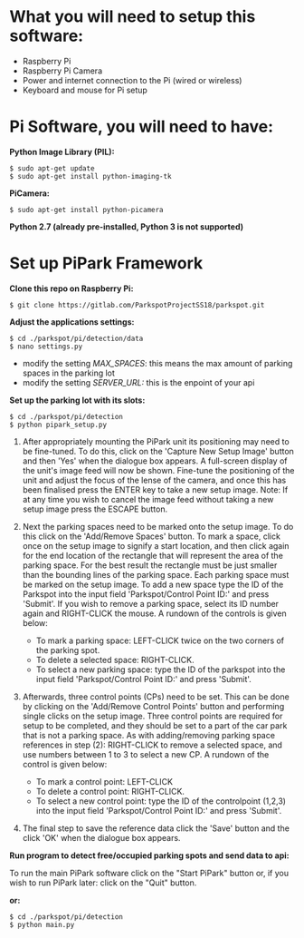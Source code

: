 # What you will need to setup this software:
* Raspberry Pi
* Raspberry Pi Camera
* Power and internet connection to the Pi (wired or wireless)
* Keyboard and mouse for Pi setup

# Pi Software, you will need to have:
**Python Image Library (PIL):**
```
$ sudo apt-get update
$ sudo apt-get install python-imaging-tk
```
**PiCamera:**
```
$ sudo apt-get install python-picamera
```
**Python 2.7 (already pre-installed, Python 3 is not supported)**

# Set up PiPark Framework
**Clone this repo on Raspberry Pi:**
```
$ git clone https://gitlab.com/ParkspotProjectSS18/parkspot.git
```

**Adjust the applications settings:**
```
$ cd ./parkspot/pi/detection/data
$ nano settings.py
```
- modify the setting *MAX_SPACES*: this means the max amount of parking spaces in the parking lot
- modify the setting *SERVER_URL:* this is the enpoint of your api

**Set up the parking lot with its slots:**
```
$ cd ./parkspot/pi/detection
$ python pipark_setup.py 
```
1.  After appropriately mounting the PiPark unit its positioning may need to be fine-tuned. To do this, click on the 'Capture New Setup Image' button and then 'Yes' when the dialogue box appears. A full-screen display of the unit's image feed will now be shown. Fine-tune the positioning of the unit and adjust the focus of the lense of the camera, and once this has been finalised press the ENTER key to take a new setup image. Note: If at any time you wish to cancel the image feed without taking a new setup image press the ESCAPE button.

2. Next the parking spaces need to be marked onto the setup image. To do this click on the 'Add/Remove Spaces' button. To mark a space, click once on the setup image to signify a start location, and then click again for the end location of the rectangle that will represent the area of the parking space. For the best result the rectangle must be just smaller than the bounding lines of the parking space. 
Each parking space must be marked on the setup image. To add a new space type the ID of the Parkspot into the input field 'Parkspot/Control Point ID:' and press 'Submit'. If you wish to remove a parking space, select its ID number again and RIGHT-CLICK the mouse. A rundown of the controls is given below:
    * To mark a parking space: LEFT-CLICK twice on the two corners of the parking spot.
    * To delete a selected space: RIGHT-CLICK.
    * To select a new parking space: type the ID of the parkspot into the input field 'Parkspot/Control Point ID:' and press 'Submit'.

3. Afterwards, three control points (CPs) need to be set. This can be done by clicking on the 'Add/Remove Control Points' button and performing single clicks on the setup image. Three control points are required for setup to be completed, and they should be set to a part of the car park that is not a parking space. As with adding/removing parking space references in step (2): RIGHT-CLICK to remove a selected space, and use numbers between 1 to 3 to select a new CP. A rundown of the control is given below:
    * To mark a control point: LEFT-CLICK
    * To delete a control point: RIGHT-CLICK.
    * To select a new control point: type the ID of the controlpoint (1,2,3) into the input field 'Parkspot/Control Point ID:' and press 'Submit'.

4. The final step to save the reference data click the 'Save' button and the click 'OK' when the dialogue box appears.

**Run program to detect free/occupied parking spots and send data to api:**

To run the main PiPark software click on the "Start PiPark" button or, if you wish to run PiPark later: click on the "Quit" button.

**or:**
```
$ cd ./parkspot/pi/detection
$ python main.py 
```